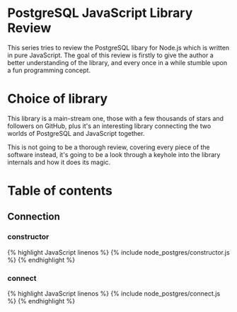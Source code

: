 # PostgreSQL JavaScript Library Review

This series tries to review the PostgreSQL libary for Node.js which is written
in pure JavaScript. The goal of this review is firstly to give the author a
better understanding of the library, and every once in a while stumble upon a 
fun programming concept.

# Choice of library

This library is a main-stream one, those with a few thousands of stars and
followers on GitHub, plus it's an interesting library connecting the two worlds
of PostgreSQL and JavaScript together.

This is not going to be a thorough review, covering every piece of the software
instead, it's going to be a look through a keyhole into the library internals
and how it does its magic.


# Table of contents

## Connection

### constructor

{% highlight JavaScript linenos %}
    {% include node_postgres/constructor.js %}
{% endhighlight %}

### connect

{% highlight JavaScript linenos %}
    {% include node_postgres/connect.js %}
{% endhighlight %}

